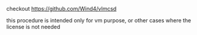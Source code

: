 checkout https://github.com/Wind4/vlmcsd

this procedure is intended only for vm purpose, or other cases where the license is not needed